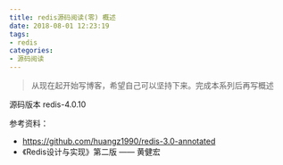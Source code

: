 ```yaml
---
title: redis源码阅读(零) 概述
date: 2018-08-01 12:23:19
tags:
- redis
categories:
- 源码阅读
---
```


> 从现在起开始写博客，希望自己可以坚持下来。完成本系列后再写概述



源码版本 redis-4.0.10

参考资料：

- https://github.com/huangz1990/redis-3.0-annotated
- 《Redis设计与实现》第二版 —— 黄健宏

